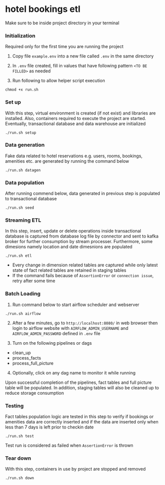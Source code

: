 # hotel bookings etl

Make sure to be inside project directory in your terminal

### Initialization

Required only for the first time you are running the project

1. Copy file `example.env` into a new file called `.env` in the same directory
   
2. In `.env` file created, fill in values that have following pattern `<TO BE FILLED>` as needed 

3. Run following to allow helper script execution

```
chmod +x run.sh
```


### Set up

With this step, virtual environment is created (if not exist) and libraries are installed. Also, containers required to execute the project are started. Eventually, transactional database and data warehouse are initialized

```
./run.sh setup
```


### Data generation

Fake data related to hotel reservations e.g. users, rooms, bookings, amenities etc. are generated by running the command below

```
./run.sh datagen
```


### Data population

After running commend below, data generated in previous step is populated to transactional database

```
./run.sh seed
```


### Streaming ETL

In this step, insert, update or delete operations inside transactional database is captured from database log file by connector and sent to kafka broker for further consumption by stream processer. Furthermore, some dimesions namely location and date dimesnions are populated

```
./run.sh etl
```


- Every change in dimension related tables are captured while only latest state of fact related tables are retained in staging tables
- If the command fails because of `AssertionError` or `connection issue`, retry after some time


### Batch Loading

1. Run command below to start airflow scheduler and webserver
```
./run.sh airflow
```

2. After a few minutes, go to `http://localhost:8080/` in web browser then login to airflow website with `AIRFLOW_ADMIN_USERNAME` and `AIRFLOW_ADMIN_PASSWORD` defined in `.env` file
   
3. Turn on the following pipelines or dags
- clean_up
- process_facts
- process_full_picture

4. Optionally, click on any dag name to monitor it while running

Upon successful completion of the pipelines, fact tables and full picture table will be populated. In addition, staging tables will also be cleaned up to reduce storage consumption



### Testing

Fact tables population logic are tested in this step to verify if bookings or amenities data are correctly inserted and if the data are inserted only when less than 7 days is left prior to checkin date

```
./run.sh test
```

Test run is considered as failed when  `AssertionError` is thrown



### Tear down

With this step, containers in use by project are stopped and removed

```
./run.sh down
```
